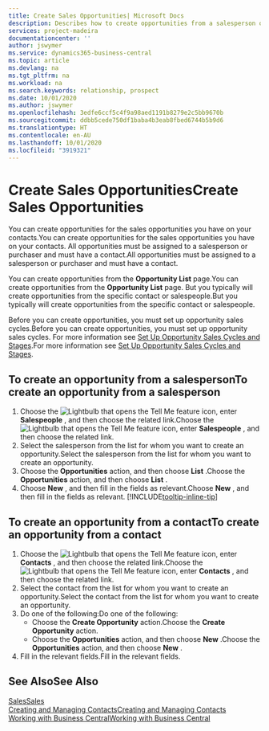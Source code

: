 ```yaml
---
title: Create Sales Opportunities| Microsoft Docs
description: Describes how to create opportunities from a salesperson or a contact in Business Central.
services: project-madeira
documentationcenter: ''
author: jswymer
ms.service: dynamics365-business-central
ms.topic: article
ms.devlang: na
ms.tgt_pltfrm: na
ms.workload: na
ms.search.keywords: relationship, prospect
ms.date: 10/01/2020
ms.author: jswymer
ms.openlocfilehash: 3edfe6ccf5c4f9a98aed1191b8279e2c5bb9670b
ms.sourcegitcommit: ddbb5cede750df1baba4b3eab8fbed6744b5b9d6
ms.translationtype: HT
ms.contentlocale: en-AU
ms.lasthandoff: 10/01/2020
ms.locfileid: "3919321"
---
```

# <a name="create-sales-opportunities"></a><span data-ttu-id="56bc0-103">Create Sales Opportunities</span><span class="sxs-lookup"><span data-stu-id="56bc0-103">Create Sales Opportunities</span></span>
<span data-ttu-id="56bc0-104">You can create opportunities for the sales opportunities you have on your contacts.</span><span class="sxs-lookup"><span data-stu-id="56bc0-104">You can create opportunities for the sales opportunities you have on your contacts.</span></span> <span data-ttu-id="56bc0-105">All opportunities must be assigned to a salesperson or purchaser and must have a contact.</span><span class="sxs-lookup"><span data-stu-id="56bc0-105">All opportunities must be assigned to a salesperson or purchaser and must have a contact.</span></span>

<span data-ttu-id="56bc0-106">You can create opportunities from the **Opportunity List** page.</span><span class="sxs-lookup"><span data-stu-id="56bc0-106">You can create opportunities from the **Opportunity List** page.</span></span> <span data-ttu-id="56bc0-107">But you typically will create opportunities from the specific contact or salespeople.</span><span class="sxs-lookup"><span data-stu-id="56bc0-107">But you typically will create opportunities from the specific contact or salespeople.</span></span>

<span data-ttu-id="56bc0-108">Before you can create opportunities, you must set up opportunity sales cycles.</span><span class="sxs-lookup"><span data-stu-id="56bc0-108">Before you can create opportunities, you must set up opportunity sales cycles.</span></span> <span data-ttu-id="56bc0-109">For more information see [Set Up Opportunity Sales Cycles and Stages](marketing-how-setup-opportunity-sales-cycles-stages.md).</span><span class="sxs-lookup"><span data-stu-id="56bc0-109">For more information see [Set Up Opportunity Sales Cycles and Stages](marketing-how-setup-opportunity-sales-cycles-stages.md).</span></span>

## <a name="to-create-an-opportunity-from-a-salesperson"></a><span data-ttu-id="56bc0-110">To create an opportunity from a salesperson</span><span class="sxs-lookup"><span data-stu-id="56bc0-110">To create an opportunity from a salesperson</span></span>
1. <span data-ttu-id="56bc0-111">Choose the ![Lightbulb that opens the Tell Me feature](media/ui-search/search_small.png "Tell me what you want to do") icon, enter **Salespeople** , and then choose the related link.</span><span class="sxs-lookup"><span data-stu-id="56bc0-111">Choose the ![Lightbulb that opens the Tell Me feature](media/ui-search/search_small.png "Tell me what you want to do") icon, enter **Salespeople** , and then choose the related link.</span></span>
2. <span data-ttu-id="56bc0-112">Select the salesperson from the list for whom you want to create an opportunity.</span><span class="sxs-lookup"><span data-stu-id="56bc0-112">Select the salesperson from the list for whom you want to create an opportunity.</span></span>
3. <span data-ttu-id="56bc0-113">Choose the **Opportunities** action, and then choose **List** .</span><span class="sxs-lookup"><span data-stu-id="56bc0-113">Choose the **Opportunities** action, and then choose **List** .</span></span>
4. <span data-ttu-id="56bc0-114">Choose **New** , and then fill in the fields as relevant.</span><span class="sxs-lookup"><span data-stu-id="56bc0-114">Choose **New** , and then fill in the fields as relevant.</span></span> [!INCLUDE[tooltip-inline-tip](includes/tooltip-inline-tip_md.md)]  



## <a name="to-create-an-opportunity-from-a-contact"></a><span data-ttu-id="56bc0-115">To create an opportunity from a contact</span><span class="sxs-lookup"><span data-stu-id="56bc0-115">To create an opportunity from a contact</span></span>
1. <span data-ttu-id="56bc0-116">Choose the ![Lightbulb that opens the Tell Me feature](media/ui-search/search_small.png "Tell me what you want to do") icon, enter **Contacts** , and then choose the related link.</span><span class="sxs-lookup"><span data-stu-id="56bc0-116">Choose the ![Lightbulb that opens the Tell Me feature](media/ui-search/search_small.png "Tell me what you want to do") icon, enter **Contacts** , and then choose the related link.</span></span>
2. <span data-ttu-id="56bc0-117">Select the contact from the list for whom you want to create an opportunity.</span><span class="sxs-lookup"><span data-stu-id="56bc0-117">Select the contact from the list for whom you want to create an opportunity.</span></span>
3. <span data-ttu-id="56bc0-118">Do one of the following:</span><span class="sxs-lookup"><span data-stu-id="56bc0-118">Do one of the following:</span></span>
   * <span data-ttu-id="56bc0-119">Choose the **Create Opportunity** action.</span><span class="sxs-lookup"><span data-stu-id="56bc0-119">Choose the **Create Opportunity** action.</span></span>
   * <span data-ttu-id="56bc0-120">Choose the  **Opportunities** action, and then choose **New** .</span><span class="sxs-lookup"><span data-stu-id="56bc0-120">Choose the  **Opportunities** action, and then choose **New** .</span></span>
4. <span data-ttu-id="56bc0-121">Fill in the relevant fields.</span><span class="sxs-lookup"><span data-stu-id="56bc0-121">Fill in the relevant fields.</span></span>

## <a name="see-also"></a><span data-ttu-id="56bc0-122">See Also</span><span class="sxs-lookup"><span data-stu-id="56bc0-122">See Also</span></span>
[<span data-ttu-id="56bc0-123">Sales</span><span class="sxs-lookup"><span data-stu-id="56bc0-123">Sales</span></span>](sales-manage-sales.md)  
[<span data-ttu-id="56bc0-124">Creating and Managing Contacts</span><span class="sxs-lookup"><span data-stu-id="56bc0-124">Creating and Managing Contacts</span></span>](marketing-contacts.md)  
[<span data-ttu-id="56bc0-125">Working with Business Central</span><span class="sxs-lookup"><span data-stu-id="56bc0-125">Working with Business Central</span></span>](ui-work-product.md)
